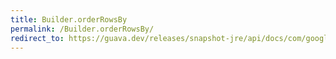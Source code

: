 ```yaml
---
title: Builder.orderRowsBy
permalink: /Builder.orderRowsBy/
redirect_to: https://guava.dev/releases/snapshot-jre/api/docs/com/google/common/collect/ImmutableTable.Builder.html#orderRowsBy-java.util.Comparator-
---
```

